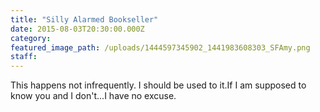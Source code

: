 ```yaml
---
title: "Silly Alarmed Bookseller"
date: 2015-08-03T20:30:00.000Z
category:
featured_image_path: /uploads/1444597345902_1441983608303_SFAmy.png
staff:
---
```

This happens not infrequently. I should be used to it.If I am supposed to know you and I don't...I have no excuse.